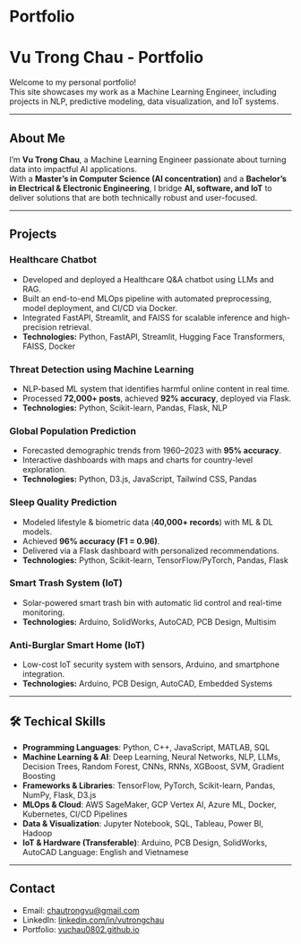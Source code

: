 # Portfolio
# Vu Trong Chau - Portfolio

Welcome to my personal portfolio!  
This site showcases my work as a Machine Learning Engineer, including projects in NLP, predictive modeling, data visualization, and IoT systems.  

---

## About Me
I’m **Vu Trong Chau**, a Machine Learning Engineer passionate about turning data into impactful AI applications.  
With a **Master’s in Computer Science (AI concentration)** and a **Bachelor’s in Electrical & Electronic Engineering**, I bridge **AI, software, and IoT** to deliver solutions that are both technically robust and user-focused.  

---

## Projects

### Healthcare Chatbot
- Developed and deployed a Healthcare Q&A chatbot using LLMs and RAG.  
- Built an end-to-end MLOps pipeline with automated preprocessing, model deployment, and CI/CD via Docker.
- Integrated FastAPI, Streamlit, and FAISS for scalable inference and high-precision retrieval.  
- **Technologies:** Python, FastAPI, Streamlit, Hugging Face Transformers, FAISS, Docker

### Threat Detection using Machine Learning
- NLP-based ML system that identifies harmful online content in real time.  
- Processed **72,000+ posts**, achieved **92% accuracy**, deployed via Flask.  
- **Technologies:** Python, Scikit-learn, Pandas, Flask, NLP  

### Global Population Prediction
- Forecasted demographic trends from 1960–2023 with **95% accuracy**.  
- Interactive dashboards with maps and charts for country-level exploration.  
- **Technologies:** Python, D3.js, JavaScript, Tailwind CSS, Pandas  

### Sleep Quality Prediction
- Modeled lifestyle & biometric data (**40,000+ records**) with ML & DL models.  
- Achieved **96% accuracy (F1 = 0.96)**.  
- Delivered via a Flask dashboard with personalized recommendations.  
- **Technologies:** Python, Scikit-learn, TensorFlow/PyTorch, Pandas, Flask  

### Smart Trash System (IoT)
- Solar-powered smart trash bin with automatic lid control and real-time monitoring.  
- **Technologies:** Arduino, SolidWorks, AutoCAD, PCB Design, Multisim  

### Anti-Burglar Smart Home (IoT)
- Low-cost IoT security system with sensors, Arduino, and smartphone integration.  
- **Technologies:** Arduino, PCB Design, AutoCAD, Embedded Systems  

---

## 🛠️ Techical Skills
- **Programming Languages**: Python, C++, JavaScript, MATLAB, SQL
- **Machine Learning & AI**: Deep Learning, Neural Networks, NLP, LLMs, Decision Trees, Random Forest, CNNs, RNNs, XGBoost,
SVM, Gradient Boosting
- **Frameworks & Libraries**: TensorFlow, PyTorch, Scikit-learn, Pandas, NumPy, Flask, D3.js
- **MLOps & Cloud**: AWS SageMaker, GCP Vertex AI, Azure ML, Docker, Kubernetes, CI/CD Pipelines
- **Data & Visualization**: Jupyter Notebook, SQL, Tableau, Power BI, Hadoop
- **IoT & Hardware (Transferable)**: Arduino, PCB Design, SolidWorks, AutoCAD
Language: English and Vietnamese

---

## Contact
- Email: [chautrongvu@gmail.com](mailto:chautrongvu@gmail.com)  
- LinkedIn: [linkedin.com/in/vutrongchau](https://linkedin.com/in/vutrongchau)  
- Portfolio: [vuchau0802.github.io](https://vuchau0802.github.io/Portfolio/)

